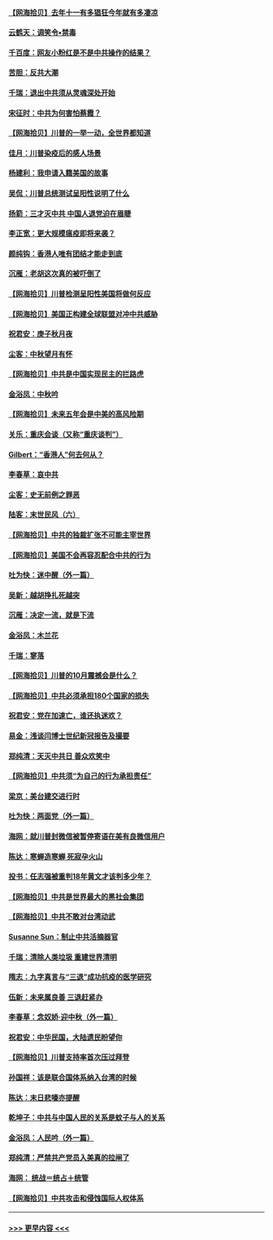 #### [【网海拾贝】去年十一有多猖狂今年就有多凄凉](../pages/nsc993/n12463649.md?t=10100951) 
#### [云鹤天：调笑令▪禁毒](../pages/nsc993/n12462975.md?t=10100951) 
#### [千百度：网友小粉红是不是中共操作的结果？](../pages/nsc993/n12461025.md?t=10100951) 
#### [苦胆：反共大潮](../pages/nsc993/n12459469.md?t=10100951) 
#### [千瑞：退出中共须从灵魂深处开始](../pages/nsc993/n12459437.md?t=10100951) 
#### [宋征时：中共为何害怕蔡霞？](../pages/nsc993/n12459097.md?t=10100951) 
#### [【网海拾贝】川普的一举一动，全世界都知道](../pages/nsc993/n12458825.md?t=10100951) 
#### [佳月：川普染疫后的感人场景](../pages/nsc993/n12456994.md?t=10100951) 
#### [杨建利：我申请入籍美国的故事](../pages/nsc993/n12455635.md?t=10100951) 
#### [吴侃：川普总统测试呈阳性说明了什么](../pages/nsc993/n12451869.md?t=10100951) 
#### [扬箭：三才灭中共 中国人退党迫在眉睫](../pages/nsc993/n12451842.md?t=10100951) 
#### [李正宽：更大规模瘟疫即将来袭？](../pages/nsc993/n12451455.md?t=10100951) 
#### [颜纯钩：香港人唯有团结才能走到底](../pages/nsc993/n12450870.md?t=10100951) 
#### [沉雁：老胡这次真的被吓倒了](../pages/nsc993/n12449796.md?t=10100951) 
#### [【网海拾贝】川普检测呈阳性美国将做何反应](../pages/nsc993/n12449042.md?t=10100951) 
#### [【网海拾贝】美国正构建全球联盟对冲中共威胁](../pages/nsc993/n12446580.md?t=10100951) 
#### [祝君安：庚子秋月夜](../pages/nsc993/n12445870.md?t=10100951) 
#### [尘客：中秋望月有怀](../pages/nsc993/n12444632.md?t=10100951) 
#### [【网海拾贝】中共是中国实现民主的拦路虎](../pages/nsc993/n12443573.md?t=10100951) 
#### [金浴凤：中秋吟](../pages/nsc993/n12441773.md?t=10100951) 
#### [【网海拾贝】未来五年会是中美的高风险期](../pages/nsc993/n12440760.md?t=10100951) 
#### [关乐：重庆会谈（又称“重庆谈判”）](../pages/nsc993/n12437525.md?t=10100951) 
#### [Gilbert：“香港人”何去何从？](../pages/nsc993/n12435894.md?t=10100951) 
#### [李春草：哀中共](../pages/nsc993/n12435874.md?t=10100951) 
#### [尘客：史无前例之罪恶](../pages/nsc993/n12435762.md?t=10100951) 
#### [陆客：末世民风（六）](../pages/nsc993/n12435354.md?t=10100951) 
#### [【网海拾贝】中共的独裁扩张不可能主宰世界](../pages/nsc993/n12435151.md?t=10100951) 
#### [【网海拾贝】美国不会再容忍配合中共的行为](../pages/nsc993/n12433808.md?t=10100951) 
#### [吐为快：迷中醒（外一篇）](../pages/nsc993/n12433585.md?t=10100951) 
#### [吴新：越胡挣扎死越突](../pages/nsc993/n12433562.md?t=10100951) 
#### [沉雁：决定一流，就是下流](../pages/nsc993/n12432128.md?t=10100951) 
#### [金浴凤：木兰花](../pages/nsc993/n12432124.md?t=10100951) 
#### [千瑞：寥落](../pages/nsc993/n12432071.md?t=10100951) 
#### [【网海拾贝】川普的10月震撼会是什么？](../pages/nsc993/n12431624.md?t=10100951) 
#### [【网海拾贝】中共必须承担180个国家的损失](../pages/nsc993/n12428893.md?t=10100951) 
#### [祝君安：党在加速亡，谁还执迷欢？](../pages/nsc993/n12428652.md?t=10100951) 
#### [易金：浅谈闫博士世纪新冠报告及撮要](../pages/nsc993/n12426822.md?t=10100951) 
#### [郑纯清：天灭中共日 善众欢笑中](../pages/nsc993/n12426784.md?t=10100951) 
#### [【网海拾贝】中共须“为自己的行为承担责任”](../pages/nsc993/n12426067.md?t=10100951) 
#### [梁京：美台建交进行时](../pages/nsc993/n12424066.md?t=10100951) 
#### [吐为快：两面党（外一篇）](../pages/nsc993/n12424043.md?t=10100951) 
#### [海网：就川普封微信被暂停寄语在美有良微信用户](../pages/nsc993/n12424021.md?t=10100951) 
#### [陈达：寒蝉造寒蝉 死寂孕火山](../pages/nsc993/n12423958.md?t=10100951) 
#### [投书：任志强被重判18年黄文才该判多少年？](../pages/nsc993/n12423672.md?t=10100951) 
#### [【网海拾贝】中共是世界最大的黑社会集团](../pages/nsc993/n12423543.md?t=10100951) 
#### [【网海拾贝】中共不敢对台湾动武](../pages/nsc993/n12421418.md?t=10100951) 
#### [Susanne Sun：制止中共活摘器官](../pages/nsc993/n12419654.md?t=10100951) 
#### [千瑞：清除人类垃圾 重建世界清明](../pages/nsc993/n12419414.md?t=10100951) 
#### [隋志：九字真言与“三退”成功抗疫的医学研究](../pages/nsc993/n12419248.md?t=10100951) 
#### [伍新：未来属良善 三退赶紧办](../pages/nsc993/n12418496.md?t=10100951) 
#### [李春草：念奴娇·迎中秋（外一篇）](../pages/nsc993/n12418465.md?t=10100951) 
#### [祝君安：中华民国，大陆遗民盼望你](../pages/nsc993/n12418089.md?t=10100951) 
#### [【网海拾贝】川普支持率首次压过拜登](../pages/nsc993/n12418050.md?t=10100951) 
#### [孙国祥：该是联合国体系纳入台湾的时候](../pages/nsc993/n12417369.md?t=10100951) 
#### [陈达：末日悲嚎亦提醒](../pages/nsc993/n12416736.md?t=10100951) 
#### [乾坤子：中共与中国人民的关系是蚊子与人的关系](../pages/nsc993/n12416632.md?t=10100951) 
#### [金浴凤：人民吟（外一篇）](../pages/nsc993/n12416567.md?t=10100951) 
#### [郑纯清：严禁共产党员入美真的拉闸了](../pages/nsc993/n12416550.md?t=10100951) 
#### [海网： 统战＝统占＋统管](../pages/nsc993/n12416404.md?t=10100951) 
#### [【网海拾贝】中共攻击和侵蚀国际人权体系](../pages/nsc993/n12416250.md?t=10100951) 

----
#### [ >>> 更早内容 <<< ](../indexes/nsc993-earlier.md)
